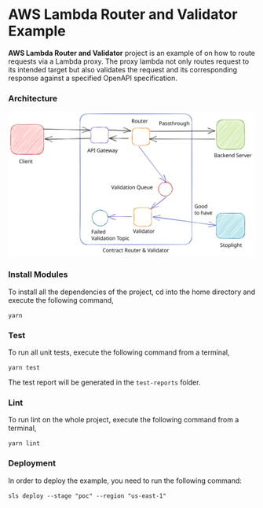 AWS Lambda Router and Validator Example
=========================================
**AWS Lambda Router and Validator** project is an example of on how to route requests via a Lambda proxy. The proxy 
lambda not only routes request to its intended target but also validates the request and its corresponding
response against a specified OpenAPI specification.

### Architecture
![](./img/contract-testing-lambda-router-validator.svg)

### Install Modules
To install all the dependencies of the project, cd into the home directory and execute the following command,
```
yarn
```
### Test
To run all unit tests, execute the following command from a terminal,
```
yarn test
```
The test report will be generated in the `test-reports` folder.

### Lint
To run lint on the whole project, execute the following command from a terminal,
```
yarn lint
```

### Deployment

In order to deploy the example, you need to run the following command:

```
sls deploy --stage "poc" --region "us-east-1"
```
